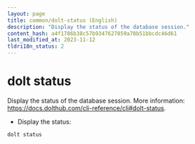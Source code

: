 ```yaml
---
layout: page
title: common/dolt-status (English)
description: "Display the status of the database session."
content_hash: a4f1786b38c57b9347627859a70b51bbcdc46d61
last_modified_at: 2023-11-12
tldri18n_status: 2
---
```

# dolt status

Display the status of the database session.
More information: <https://docs.dolthub.com/cli-reference/cli#dolt-status>.

- Display the status:

`dolt status`

